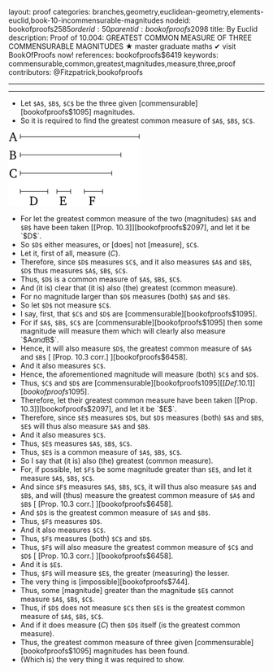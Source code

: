 layout: proof
categories: branches,geometry,euclidean-geometry,elements-euclid,book-10-incommensurable-magnitudes
nodeid: bookofproofs$2585
orderid: 50
parentid: bookofproofs$2098
title: By Euclid
description:  Proof of 10.004: GREATEST COMMON MEASURE OF THREE COMMENSURABLE MAGNITUDES &#9733; master graduate maths &#10004; visit BookOfProofs now!
references: bookofproofs$6419
keywords: commensurable,common,greatest,magnitudes,measure,three,proof
contributors: @Fitzpatrick,bookofproofs

---


---



* Let `$A$`, `$B$`, `$C$` be the three given [commensurable][bookofproofs$1095] magnitudes.
* So it is required to find the greatest common measure of `$A$`, `$B$`, `$C$`.

![fig004e](https://github.com/bookofproofs/bookofproofs.github.io/blob/main/_sources/_assets/images/euclid/Book10/fig004e.png?raw=true)

* For let the greatest common measure of the two (magnitudes) `$A$` and `$B$` have been taken [[Prop. 10.3]][bookofproofs$2097], and let it be `$D$`.
* So `$D$` either measures, or [does] not [measure], `$C$`.
* Let it, first of all, measure ($C$).
* Therefore, since `$D$` measures `$C$`, and it also measures `$A$` and `$B$`, `$D$` thus measures `$A$`, `$B$`, `$C$`.
* Thus, `$D$` is a common measure of `$A$`, `$B$`, `$C$`.
* And (it is) clear that (it is) also (the) greatest (common measure).
* For no magnitude larger than `$D$` measures (both) `$A$` and `$B$`.
* So let `$D$` not measure `$C$`.
* I say, first, that `$C$` and `$D$` are [commensurable][bookofproofs$1095].
* For if `$A$`, `$B$`, `$C$` are [commensurable][bookofproofs$1095] then some magnitude will measure them which will clearly also measure `$A$` and `$B$`.
* Hence, it will also measure `$D$`, the greatest common measure of `$A$` and `$B$` [ [Prop. 10.3 corr.] ][bookofproofs$6458].
* And it also measures `$C$`.
* Hence, the aforementioned magnitude will measure (both) `$C$` and `$D$`.
* Thus, `$C$` and `$D$` are [commensurable][bookofproofs$1095] [ [Def. 10.1] ][bookofproofs$1095].
* Therefore, let their greatest common measure have been taken [[Prop. 10.3]][bookofproofs$2097], and let it be `$E$`.
* Therefore, since `$E$` measures `$D$`, but `$D$` measures (both) `$A$` and `$B$`, `$E$` will thus also measure `$A$` and `$B$`.
* And it also measures `$C$`.
* Thus, `$E$` measures `$A$`, `$B$`, `$C$`.
* Thus, `$E$` is a common measure of `$A$`, `$B$`, `$C$`.
* So I say that (it is) also (the) greatest (common measure).
* For, if possible, let `$F$` be some magnitude greater than `$E$`, and let it measure `$A$`, `$B$`, `$C$`.
* And since `$F$` measures `$A$`, `$B$`, `$C$`, it will thus also measure `$A$` and `$B$`, and will (thus) measure the greatest common measure of `$A$` and `$B$` [ [Prop. 10.3 corr.] ][bookofproofs$6458].
* And `$D$` is the greatest common measure of `$A$` and `$B$`.
* Thus, `$F$` measures `$D$`.
* And it also measures `$C$`.
* Thus, `$F$` measures (both) `$C$` and `$D$`.
* Thus, `$F$` will also measure the greatest common measure of `$C$` and `$D$` [ [Prop. 10.3 corr.] ][bookofproofs$6458].
* And it is `$E$`.
* Thus, `$F$` will measure `$E$`, the greater (measuring) the lesser.
* The very thing is [impossible][bookofproofs$744].
* Thus, some [magnitude] greater than the magnitude `$E$` cannot measure `$A$`, `$B$`, `$C$`.
* Thus, if `$D$` does not measure `$C$` then `$E$` is the greatest common measure of `$A$`, `$B$`, `$C$`.
* And if it does measure ($C$) then `$D$` itself (is the greatest common measure).
* Thus, the greatest common measure of three given [commensurable][bookofproofs$1095] magnitudes has been found.
* (Which is) the very thing it was required to show.
